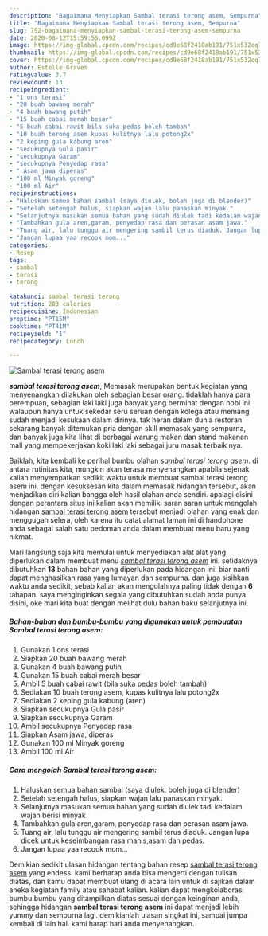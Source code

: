 ```yaml
---
description: "Bagaimana Menyiapkan Sambal terasi terong asem, Sempurna"
title: "Bagaimana Menyiapkan Sambal terasi terong asem, Sempurna"
slug: 792-bagaimana-menyiapkan-sambal-terasi-terong-asem-sempurna
date: 2020-08-12T15:59:56.099Z
image: https://img-global.cpcdn.com/recipes/cd9e68f2418ab191/751x532cq70/sambal-terasi-terong-asem-foto-resep-utama.jpg
thumbnail: https://img-global.cpcdn.com/recipes/cd9e68f2418ab191/751x532cq70/sambal-terasi-terong-asem-foto-resep-utama.jpg
cover: https://img-global.cpcdn.com/recipes/cd9e68f2418ab191/751x532cq70/sambal-terasi-terong-asem-foto-resep-utama.jpg
author: Estelle Graves
ratingvalue: 3.7
reviewcount: 13
recipeingredient:
- "1 ons terasi"
- "20 buah bawang merah"
- "4 buah bawang putih"
- "15 buah cabai merah besar"
- "5 buah cabai rawit bila suka pedas boleh tambah"
- "10 buah terong asem kupas kulitnya lalu potong2x"
- "2 keping gula kabung aren"
- "secukupnya Gula pasir"
- "secukupnya Garam"
- "secukupnya Penyedap rasa"
- " Asam jawa diperas"
- "100 ml Minyak goreng"
- "100 ml Air"
recipeinstructions:
- "Haluskan semua bahan sambal (saya diulek, boleh juga di blender)"
- "Setelah setengah halus, siapkan wajan lalu panaskan minyak."
- "Selanjutnya masukan semua bahan yang sudah diulek tadi kedalam wajan berisi minyak."
- "Tambahkan gula aren,garam, penyedap rasa dan perasan asam jawa."
- "Tuang air, lalu tunggu air mengering sambil terus diaduk. Jangan lupa dicek untuk keseimbangan rasa manis,asam dan pedas."
- "Jangan lupaa yaa recook mom..."
categories:
- Resep
tags:
- sambal
- terasi
- terong

katakunci: sambal terasi terong 
nutrition: 203 calories
recipecuisine: Indonesian
preptime: "PT15M"
cooktime: "PT41M"
recipeyield: "1"
recipecategory: Lunch

---
```



![Sambal terasi terong asem](https://img-global.cpcdn.com/recipes/cd9e68f2418ab191/751x532cq70/sambal-terasi-terong-asem-foto-resep-utama.jpg)

<b><i>sambal terasi terong asem</i></b>, Memasak merupakan bentuk kegiatan yang menyenangkan dilakukan oleh sebagian besar orang. tidaklah hanya para perempuan, sebagian laki laki juga banyak yang berminat dengan hobi ini. walaupun hanya untuk sekedar seru seruan dengan kolega atau memang sudah menjadi kesukaan dalam dirinya. tak heran dalam dunia restoran sekarang banyak ditemukan pria dengan skill memasak yang sempurna, dan banyak juga kita lihat di berbagai warung makan dan stand makanan mall yang mempekerjakan koki laki laki sebagai juru masak terbaik nya.

Baiklah, kita kembali ke perihal bumbu olahan <i>sambal terasi terong asem</i>. di antara rutinitas kita, mungkin akan terasa menyenangkan apabila sejenak kalian menyempatkan sedikit waktu untuk membuat sambal terasi terong asem ini. dengan kesuksesan kita dalam memasak hidangan tersebut, akan menjadikan diri kalian bangga oleh hasil olahan anda sendiri. apalagi disini dengan perantara situs ini kalian akan memiliki saran saran untuk mengolah hidangan <u>sambal terasi terong asem</u> tersebut menjadi olahan yang enak dan menggugah selera, oleh karena itu catat alamat laman ini di handphone anda sebagai salah satu pedoman anda dalam membuat menu baru yang nikmat.




Mari langsung saja kita memulai untuk menyediakan alat alat yang diperlukan dalam membuat menu <u><i>sambal terasi terong asem</i></u> ini. setidaknya dibutuhkan <b>13</b> bahan bahan yang diperlukan pada hidangan ini. biar nanti dapat menghasilkan rasa yang lumayan dan sempurna. dan juga sisihkan waktu anda sedikit, sebab kalian akan mengolahnya paling tidak dengan <b>6</b> tahapan. saya menginginkan segala yang dibutuhkan sudah anda punya disini, oke mari kita buat dengan melihat dulu bahan baku selanjutnya ini.

<!--inarticleads1-->

##### Bahan-bahan dan bumbu-bumbu yang digunakan untuk pembuatan Sambal terasi terong asem:

1. Gunakan 1 ons terasi
1. Siapkan 20 buah bawang merah
1. Gunakan 4 buah bawang putih
1. Gunakan 15 buah cabai merah besar
1. Ambil 5 buah cabai rawit (bila suka pedas boleh tambah)
1. Sediakan 10 buah terong asem, kupas kulitnya lalu potong2x
1. Sediakan 2 keping gula kabung (aren)
1. Siapkan secukupnya Gula pasir
1. Siapkan secukupnya Garam
1. Ambil secukupnya Penyedap rasa
1. Siapkan  Asam jawa, diperas
1. Gunakan 100 ml Minyak goreng
1. Ambil 100 ml Air




<!--inarticleads2-->

##### Cara mengolah Sambal terasi terong asem:

1. Haluskan semua bahan sambal (saya diulek, boleh juga di blender)
1. Setelah setengah halus, siapkan wajan lalu panaskan minyak.
1. Selanjutnya masukan semua bahan yang sudah diulek tadi kedalam wajan berisi minyak.
1. Tambahkan gula aren,garam, penyedap rasa dan perasan asam jawa.
1. Tuang air, lalu tunggu air mengering sambil terus diaduk. Jangan lupa dicek untuk keseimbangan rasa manis,asam dan pedas.
1. Jangan lupaa yaa recook mom...




Demikian sedikit ulasan hidangan tentang bahan resep <u>sambal terasi terong asem</u> yang endess. kami berharap anda bisa mengerti dengan tulisan diatas, dan kamu dapat membuat ulang di acara lain untuk di sajikan dalam aneka kegiatan family atau sahabat kalian. kalian dapat mengkolaborasi bumbu bumbu yang ditampilkan diatas sesuai dengan keinginan anda, sehingga hidangan <b>sambal terasi terong asem</b> ini dapat menjadi lebih yummy dan sempurna lagi. demikianlah ulasan singkat ini, sampai jumpa kembali di lain hal. kami harap hari anda menyenangkan.
